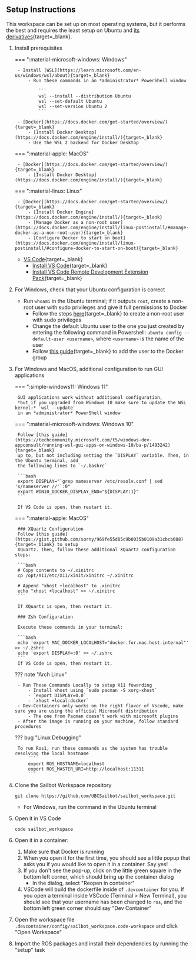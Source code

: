 ## Setup Instructions

This workspace can be set up on most operating systems, but it performs the best and requires the least setup on
Ubuntu and [its derivatives](https://distrowatch.com/search.php?basedon=Ubuntu){target=_blank}.

1. Install prerequisites

    === ":material-microsoft-windows: Windows"

        - Install [WSL](https://learn.microsoft.com/en-us/windows/wsl/about){target=_blank}
            - Run these commands in an *administrator* PowerShell window

                ```
                wsl --install --distribution Ubuntu
                wsl --set-default Ubuntu
                wsl --set-version Ubuntu 2
                ```

        - [Docker](https://docs.docker.com/get-started/overview/){target=_blank}
            - [Install Docker Desktop](https://docs.docker.com/engine/install/){target=_blank}
            - Use the WSL 2 backend for Docker Desktop

    === ":material-apple: MacOS"

        - [Docker](https://docs.docker.com/get-started/overview/){target=_blank}
            - [Install Docker Desktop](https://docs.docker.com/engine/install/){target=_blank}

    === ":material-linux: Linux"

        - [Docker](https://docs.docker.com/get-started/overview/){target=_blank}
            - [Install Docker Engine](https://docs.docker.com/engine/install/){target=_blank}
            - [Manage Docker as a non-root user](https://docs.docker.com/engine/install/linux-postinstall/#manage-docker-as-a-non-root-user){target=_blank}
            - [Configure Docker to start on boot](https://docs.docker.com/engine/install/linux-postinstall/#configure-docker-to-start-on-boot){target=_blank}

    - [VS Code](https://code.visualstudio.com/){target=_blank}
        - [Install VS Code](https://code.visualstudio.com/download){target=_blank}
        - [Install VS Code Remote Development Extension Pack](https://marketplace.visualstudio.com/items?itemName=ms-vscode-remote.vscode-remote-extensionpack){target=_blank}

2. For Windows, check that your Ubuntu configuration is correct
    - Run `whoami` in the Ubuntu terminal; if it outputs `root`, create a non-root user with sudo privileges and give it
    full permissions to Docker
        - Follow the steps [here](https://www.digitalocean.com/community/tutorials/how-to-add-and-delete-users-on-ubuntu-20-04){target=_blank}
        to create a non-root user with sudo privileges
        - Change the default Ubuntu user to the one you just created by entering the following command in Powershell:
        `ubuntu config --default-user <username>`, where `<username>` is the name of the user
        - Follow [this guide](https://docs.docker.com/engine/install/linux-postinstall/#manage-docker-as-a-non-root-user){target=_blank}
        to add the user to the Docker group

3. For Windows and MacOS, additional configuration to run GUI applications

    === ":simple-windows11: Windows 11"

        GUI applications work without additional configuration,
        *but if you upgraded from Windows 10 make sure to update the WSL kernel:* `wsl --update`
        in an *administrator* PowerShell window

    === ":material-microsoft-windows: Windows 10"

        Follow [this guide](https://techcommunity.microsoft.com/t5/windows-dev-appconsult/running-wsl-gui-apps-on-windows-10/ba-p/1493242){target=_blank}
        up to, but not including setting the `DISPLAY` variable. Then, in the Ubuntu terminal, add
        the following lines to `~/.bashrc`

        ```bash
        export DISPLAY="`grep nameserver /etc/resolv.conf | sed 's/nameserver //'`:0"
        export WIN10_DOCKER_DISPLAY_END="${DISPLAY:1}"
        ```

        If VS Code is open, then restart it.

    === ":material-apple: MacOS"

        ### XQuartz Configuration
        Follow [this guide](https://gist.github.com/sorny/969fe55d85c9b0035b0109a31cbcb088){target=_blank} to setup 
        XQuartz. Then, follow these additional XQuartz configuration steps:

        ```bash
        # Copy contents to ~/.xinitrc
        cp /opt/X11/etc/X11/xinit/xinitrc ~/.xinitrc

        # Append "xhost +localhost" to .xinitrc
        echo "xhost +localhost" >> ~/.xinitrc
        ```

        If XQuartz is open, then restart it.

        ### Zsh Configuration

        Execute these commands in your terminal:

        ```bash
        echo 'export MAC_DOCKER_LOCALHOST="docker.for.mac.host.internal"' >> ~/.zshrc
        echo 'export DISPLAY=:0' >> ~/.zshrc
        ```
        If VS Code is open, then restart it.

    ??? note "Arch Linux"

        - Run These Commands Locally to setup X11 fowarding 
            - Install xhost using `sudo pacman -S xorg-xhost`
            - `export DISPLAY=0.0`
            - `xhost +local:docker`
        - Dev-Containers only works on the right flavor of Vscode, make sure you are using the official Microsoft distribution
            - The one from Pacman doesn't work with microsoft plugins
        - After the image is running on your machine, follow standard procedures

    ??? bug "Linux Debugging"

        To run Ros1, run these commands as the system has trouble resolving the local hostname  
            ```
            export ROS_HOSTNAME=localhost
            export ROS_MASTER_URI=http://localhost:11311
            ```

4. Clone the Sailbot Workspace repository

    ```
    git clone https://github.com/UBCSailbot/sailbot_workspace.git
    ```

    - For Windows, run the command in the Ubuntu terminal

5. Open it in VS Code

    ```
    code sailbot_workspace
    ```

6. Open it in a container:
    1. Make sure that Docker is running
    2. When you open it for the first time, you should see a little popup that asks you if you would like to open it in
       a container. Say yes!
    3. If you don't see the pop-up, click on the little green square in the bottom left corner, which should bring up
       the container dialog
        - In the dialog, select "Reopen in container"
    4. VSCode will build the dockerfile inside of `.devcontainer` for you. If you open a terminal inside VSCode
       (Terminal > New Terminal), you should see that your username has been changed to `ros`, and the bottom left green
       corner should say "Dev Container"

7. Open the workspace file `.devcontainer/config/sailbot_workspace.code-workspace` and click "Open Workspace"

8. Import the ROS packages and install their dependencies by running the "setup" task
